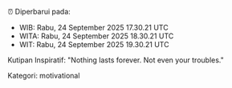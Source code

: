 ⏰ Diperbarui pada:
- WIB: Rabu, 24 September 2025 17.30.21 UTC
- WITA: Rabu, 24 September 2025 18.30.21 UTC
- WIT: Rabu, 24 September 2025 19.30.21 UTC

Kutipan Inspiratif:
"Nothing lasts forever. Not even your troubles."


Kategori: motivational

